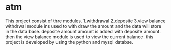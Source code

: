 # atm
This project consist of thre modules.
1.withdrawal
2.deposite
3.view balance
 withdrwal module ins used to with draw the amount and the data  will store in the data base.
 deposite amount amount is added with deposite amount.
 then the view balance module is used to view the current balance.
 this project is developed by using the python and mysql databse.
 
